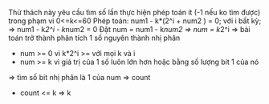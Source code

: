 Thử thách này yêu cầu tìm số lần thực hiện phép toán ít (-1 nếu ko tìm được) trong phạm vi 0<=k<=60
Phép toán: num1 - k*(2^i + num2 ) = 0; với i bất kỳ;
=> num1 - k*2^i - k*num2 = 0
Đặt num = num1 - k*num2  => num = k*2^i => bài toán trở thành phân tích 1 số nguyên thành nhị phân

* num >= 0 vì k*2^i >= với mọi k và i
* num >= k vì giá trị của 1 số luôn lớn hơn hoặc bằng số lượng bit 1 của nó

=> tìm số bit nhị phân là 1 của num => count 
* count <= k => k
